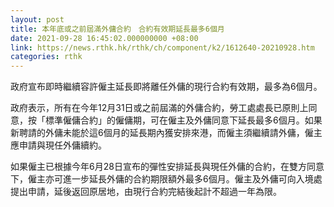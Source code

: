 ```yaml
---
layout: post
title: 本年底或之前屆滿外傭合約　合約有效期延長最多6個月
date: 2021-09-28 16:45:02.000000000 +08:00
link: https://news.rthk.hk/rthk/ch/component/k2/1612640-20210928.htm
categories: rthk
---
```


政府宣布即時繼續容許僱主延長即將離任外傭的現行合約有效期，最多為6個月。

政府表示，所有在今年12月31日或之前屆滿的外傭合約，勞工處處長已原則上同意，按「標準僱傭合約」的僱傭期，可在僱主及外傭同意下延長最多6個月。如果新聘請的外傭未能於這6個月的延長期內獲安排來港，而僱主須繼續請外傭，僱主應申請與現任外傭續約。
 
如果僱主已根據今年6月28日宣布的彈性安排延長與現任外傭的合約，在雙方同意下，僱主亦可進一步延長外傭的合約期限額外最多6個月。僱主及外傭可向入境處提出申請，延後返回原居地，由現行合約完結後起計不超過一年為限。
